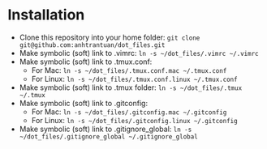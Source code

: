 # Installation
* Clone this repository into your home folder: `git clone git@github.com:anhtrantuan/dot_files.git`
* Make symbolic (soft) link to .vimrc: `ln -s ~/dot_files/.vimrc ~/.vimrc` 
* Make symbolic (soft) link to .tmux.conf:
  * For Mac: `ln -s ~/dot_files/.tmux.conf.mac ~/.tmux.conf`
  * For Linux: `ln -s ~/dot_files/.tmux.conf.linux ~/.tmux.conf`
* Make symbolic (soft) link to .tmux folder: `ln -s ~/dot_files/.tmux ~/.tmux`
* Make symbolic (soft) link to .gitconfig:
  * For Mac: `ln -s ~/dot_files/.gitconfig.mac ~/.gitconfig`
  * For Linux: `ln -s ~/dot_files/.gitconfig.linux ~/.gitconfig`
* Make symbolic (soft) link to .gitignore_global: `ln -s ~/dot_files/.gitignore_global ~/.gitignore_global`
